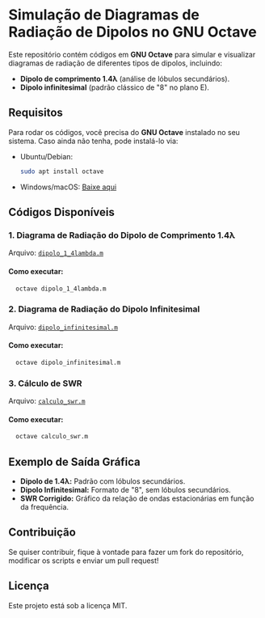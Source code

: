 # Simulação de Diagramas de Radiação de Dipolos no GNU Octave

Este repositório contém códigos em **GNU Octave** para simular e visualizar diagramas de radiação de diferentes tipos de dipolos, incluindo:

- **Dipolo de comprimento 1.4λ** (análise de lóbulos secundários).
- **Dipolo infinitesimal** (padrão clássico de "8" no plano E).

## Requisitos

Para rodar os códigos, você precisa do **GNU Octave** instalado no seu sistema. Caso ainda não tenha, pode instalá-lo via:

- Ubuntu/Debian:
  ```sh
  sudo apt install octave
  ```
- Windows/macOS: [Baixe aqui](https://www.gnu.org/software/octave/download)

## Códigos Disponíveis

### 1. **Diagrama de Radiação do Dipolo de Comprimento 1.4λ**

Arquivo: [`dipolo_1_4lambda.m`](dipolo_1_4lambda.m)

#### **Como executar:**

```sh
  octave dipolo_1_4lambda.m
```

### 2. **Diagrama de Radiação do Dipolo Infinitesimal**

Arquivo: [`dipolo_infinitesimal.m`](dipolo_infinitesimal.m)

#### **Como executar:**

```sh
  octave dipolo_infinitesimal.m
```
### 3. **Cálculo de SWR**

Arquivo: [`calculo_swr.m`](calculo_swr.m)

#### **Como executar:**

```sh
  octave calculo_swr.m
```
## Exemplo de Saída Gráfica

- **Dipolo de 1.4λ:** Padrão com lóbulos secundários.
- **Dipolo Infinitesimal:** Formato de "8", sem lóbulos secundários.
- **SWR Corrigido:** Gráfico da relação de ondas estacionárias em função da frequência.

## Contribuição

Se quiser contribuir, fique à vontade para fazer um fork do repositório, modificar os scripts e enviar um pull request!

## Licença

Este projeto está sob a licença MIT.

